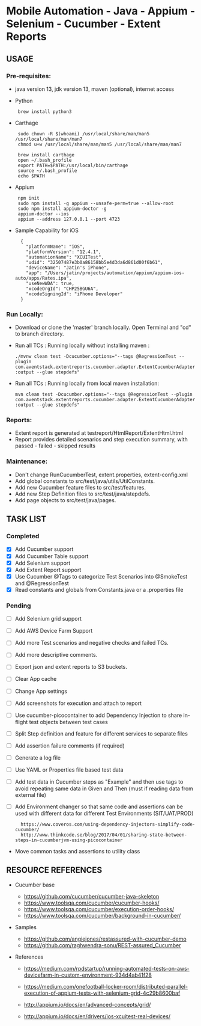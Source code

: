 # Mobile Automation - Java - Appium - Selenium - Cucumber - Extent Reports

## USAGE
    
### Pre-requisites:
 - java version 13, jdk version 13, maven (optional), internet access
 - Python

        brew install python3

 - Carthage

        sudo chown -R $(whoami) /usr/local/share/man/man5 /usr/local/share/man/man7
        chmod u+w /usr/local/share/man/man5 /usr/local/share/man/man7
        
        brew install carthage
        open ~/.bash_profile
        export PATH=$PATH:/usr/local/bin/carthage
        source ~/.bash_profile
        echo $PATH

 - Appium

        npm init
        sudo npm install -g appium --unsafe-perm=true --allow-root
        sudo npm install appium-doctor -g
        appium-doctor --ios
        appium --address 127.0.0.1 --port 4723

- Sample Capability for iOS

        {
          "platformName": "iOS",
          "platformVersion": "12.4.1",
          "automationName": "XCUITest",
          "udid": "32507487e3b0a86158bb5e4d3da6d861d00f6b61",
          "deviceName": "Jatin's iPhone",
          "app": "/Users/jatin/projects/automation/appium/appium-ios-auto/apps/Rates.ipa",
          "useNewWDA": true,
          "xcodeOrgId": "CHP25BGU6A",
          "xcodeSigningId": "iPhone Developer"
        }

### Run Locally:
 - Download or clone the 'master' branch locally. Open Terminal and "cd" to branch directory.
 - Run all TCs : Running locally without installing maven : 
 
     ```./mvnw clean test -Dcucumber.options="--tags @RegressionTest --plugin com.aventstack.extentreports.cucumber.adapter.ExtentCucumberAdapter:output --glue stepdefs"```
 
 - Run all TCs : Running locally from local maven installation: 
 
    ```mvn clean test -Dcucumber.options="--tags @RegressionTest --plugin com.aventstack.extentreports.cucumber.adapter.ExtentCucumberAdapter:output --glue stepdefs"```

### Reports:
 - Extent report is generated at testreport/HtmlReport/ExtentHtml.html
 - Report provides detailed scenarios and step execution summary, with passed - failed - skipped results

### Maintenance:
- Don't change RunCucumberTest, extent.properties, extent-config.xml
- Add global constants to src/test/java/utils/UtilConstants.
- Add new Cucumber feature files to src/test/features.
- Add new Step Definition files to src/test/java/stepdefs.
- Add page objects to src/test/java/pages.

## TASK LIST

### Completed
- [x] Add Cucumber support
- [x] Add Cucumber Table support
- [x] Add Selenium support
- [x] Add Extent Report support
- [x] Use Cucumber @Tags to categorize Test Scenarios into @SmokeTest and @RegressionTest
- [x] Read constants and globals from Constants.java or a .properties file

### Pending
- [ ] Add Selenium grid support
- [ ] Add AWS Device Farm Support
- [ ] Add more Test scenarios and negative checks and failed TCs.
- [ ] Add more descriptive comments.
- [ ] Export json and extent reports to S3 buckets.
- [ ] Clear App cache
- [ ] Change App settings
- [ ] Add screenshots for execution and attach to report
- [ ] Use cucumber-picocontainer to add Dependency Injection to share in-flight test objects between test cases
- [ ] Split Step definition and feature for different services to separate files
- [ ] Add assertion failure comments (if required)
- [ ] Generate a log file
- [ ] Use YAML or Properties file based test data
- [ ] Add test data in Cucumber steps as "Example" and then use <placeholder> tags to avoid repeating same data in Given and Then (must if reading data from external file)
- [ ] Add Environment changer so that same code and assertions can be used with different data for different Test Environments (SIT/UAT/PROD)

        https://www.coveros.com/using-dependency-injectors-simplify-code-cucumber/
        http://www.thinkcode.se/blog/2017/04/01/sharing-state-between-steps-in-cucumberjvm-using-picocontainer

- Move common tasks and assertions to utility class

## RESOURCE REFERENCES
- Cucumber base

    - https://github.com/cucumber/cucumber-java-skeleton
    - https://www.toolsqa.com/cucumber/cucumber-hooks/
    - https://www.toolsqa.com/cucumber/execution-order-hooks/
    - https://www.toolsqa.com/cucumber/background-in-cucumber/

- Samples

     - https://github.com/angiejones/restassured-with-cucumber-demo
     - https://github.com/raghwendra-sonu/REST-assured_Cucumber

- References

    - https://medium.com/rpdstartup/running-automated-tests-on-aws-devicefarm-in-custom-environment-934d4ab41f28
    
    - https://medium.com/onefootball-locker-room/distributed-parallel-execution-of-appium-tests-with-selenium-grid-4c29b8600baf
    
    - http://appium.io/docs/en/advanced-concepts/grid/
    
    - http://appium.io/docs/en/drivers/ios-xcuitest-real-devices/